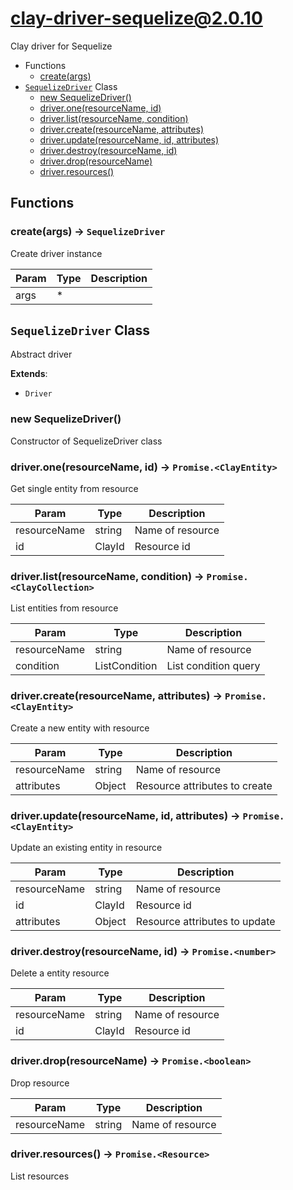 # clay-driver-sequelize@2.0.10

Clay driver for Sequelize

+ Functions
  + [create(args)](#clay-driver-sequelize-function-create)
+ [`SequelizeDriver`](#clay-driver-sequelize-classes) Class
  + [new SequelizeDriver()](#clay-driver-sequelize-classes-sequelize-driver-constructor)
  + [driver.one(resourceName, id)](#clay-driver-sequelize-classes-sequelize-driver-one)
  + [driver.list(resourceName, condition)](#clay-driver-sequelize-classes-sequelize-driver-list)
  + [driver.create(resourceName, attributes)](#clay-driver-sequelize-classes-sequelize-driver-create)
  + [driver.update(resourceName, id, attributes)](#clay-driver-sequelize-classes-sequelize-driver-update)
  + [driver.destroy(resourceName, id)](#clay-driver-sequelize-classes-sequelize-driver-destroy)
  + [driver.drop(resourceName)](#clay-driver-sequelize-classes-sequelize-driver-drop)
  + [driver.resources()](#clay-driver-sequelize-classes-sequelize-driver-resources)

## Functions

<a class='md-heading-link' name="clay-driver-sequelize-function-create" ></a>

### create(args) -> `SequelizeDriver`

Create driver instance

| Param | Type | Description |
| ----- | --- | -------- |
| args | * |  |



<a class='md-heading-link' name="clay-driver-sequelize-classes"></a>

## `SequelizeDriver` Class

Abstract driver

**Extends**:

+ `Driver`



<a class='md-heading-link' name="clay-driver-sequelize-classes-sequelize-driver-constructor" ></a>

### new SequelizeDriver()

Constructor of SequelizeDriver class



<a class='md-heading-link' name="clay-driver-sequelize-classes-sequelize-driver-one" ></a>

### driver.one(resourceName, id) -> `Promise.<ClayEntity>`

Get single entity from resource

| Param | Type | Description |
| ----- | --- | -------- |
| resourceName | string | Name of resource |
| id | ClayId | Resource id |


<a class='md-heading-link' name="clay-driver-sequelize-classes-sequelize-driver-list" ></a>

### driver.list(resourceName, condition) -> `Promise.<ClayCollection>`

List entities from resource

| Param | Type | Description |
| ----- | --- | -------- |
| resourceName | string | Name of resource |
| condition | ListCondition | List condition query |


<a class='md-heading-link' name="clay-driver-sequelize-classes-sequelize-driver-create" ></a>

### driver.create(resourceName, attributes) -> `Promise.<ClayEntity>`

Create a new entity with resource

| Param | Type | Description |
| ----- | --- | -------- |
| resourceName | string | Name of resource |
| attributes | Object | Resource attributes to create |


<a class='md-heading-link' name="clay-driver-sequelize-classes-sequelize-driver-update" ></a>

### driver.update(resourceName, id, attributes) -> `Promise.<ClayEntity>`

Update an existing entity in resource

| Param | Type | Description |
| ----- | --- | -------- |
| resourceName | string | Name of resource |
| id | ClayId | Resource id |
| attributes | Object | Resource attributes to update |


<a class='md-heading-link' name="clay-driver-sequelize-classes-sequelize-driver-destroy" ></a>

### driver.destroy(resourceName, id) -> `Promise.<number>`

Delete a entity resource

| Param | Type | Description |
| ----- | --- | -------- |
| resourceName | string | Name of resource |
| id | ClayId | Resource id |


<a class='md-heading-link' name="clay-driver-sequelize-classes-sequelize-driver-drop" ></a>

### driver.drop(resourceName) -> `Promise.<boolean>`

Drop resource

| Param | Type | Description |
| ----- | --- | -------- |
| resourceName | string | Name of resource |


<a class='md-heading-link' name="clay-driver-sequelize-classes-sequelize-driver-resources" ></a>

### driver.resources() -> `Promise.<Resource>`

List resources



